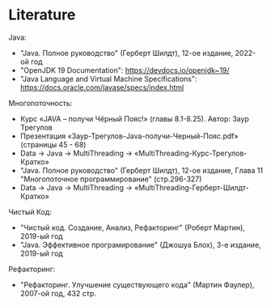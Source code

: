 # Literature
Java:
* "Java. Полное руководство" (Герберт Шилдт), 12-ое издание, 2022-ой год
* "OpenJDK 19 Documentation": https://devdocs.io/openjdk~19/
* "Java Language and Virtual Machine Specifications": https://docs.oracle.com/javase/specs/index.html

Многопоточность:
* Курс «JAVA – получи Чёрный Пояс!» (главы 8.1-8.25). Автор: Заур Трегулов
* Презентация «Заур-Трегулов-Java-получи-Черный-Пояс.pdf» (страницы 45 - 68)
* Data → Java → MultiThreading → «MultiThreading-Курс-Трегулов-Кратко»
* "Java. Полное руководство" (Герберт Шилдт), 12-ое издание, Глава 11 "Многопоточное программирование" (стр.296-327)
* Data → Java → MultiThreading → «MultiThreading-Герберт-Шилдт-Кратко»

Чистый Код:
* "Чистый код. Создание, Анализ, Рефакторинг" (Роберт Мартин), 2019-ый год
* "Java. Эффективное програмирование" (Джошуа Блох), 3-е издание, 2019-ый год

Рефакторинг:
* "Рефакторинг. Улучшение существующего кода" (Мартин Фаулер), 2007-ой год, 432 стр.
